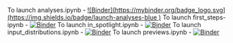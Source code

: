 To launch analyses.ipynb - [![Binder](https://mybinder.org/badge_logo.svg](https://img.shields.io/badge/launch-analyses-blue
)](https://mybinder.org/v2/gh/HarshithaPrabhuswamy/conflowgen/main?labpath=docs%2Fnotebooks%2Fanalyses.ipynb)
To launch first_steps-ipynb - [![Binder](https://img.shields.io/badge/launch-first_steps-orange)](https://mybinder.org/v2/gh/HarshithaPrabhuswamy/conflowgen/main?labpath=docs%2Fnotebooks%2Ffirst_steps.ipynb)
To launch in_spotlight.ipynb - [![Binder](https://img.shields.io/badge/launch-in_spotlight-purple
)](https://mybinder.org/v2/gh/HarshithaPrabhuswamy/conflowgen/main?labpath=docs%2Fnotebooks%2Fin_spotlight.ipynb)
To launch input_distributions.ipynb - [![Binder](https://img.shields.io/badge/launch-input_distributions-violet
)](https://mybinder.org/v2/gh/HarshithaPrabhuswamy/conflowgen/main?labpath=docs%2Fnotebooks%2Finput_distributions.ipynb)
To launch previews.ipynb - [![Binder](https://img.shields.io/badge/launch-previews-green
)](https://mybinder.org/v2/gh/HarshithaPrabhuswamy/conflowgen/main?labpath=docs%2Fnotebooks%2Fpreviews.ipynb)
